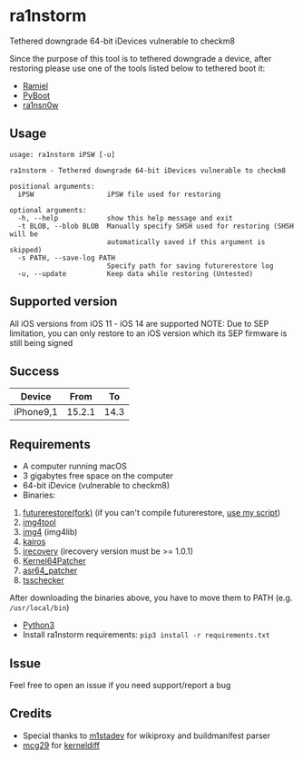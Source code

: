 # ra1nstorm
Tethered downgrade 64-bit iDevices vulnerable to checkm8

Since the purpose of this tool is to tethered downgrade a device, after restoring please use one of the tools listed below to tethered boot it:
* [Ramiel](https://github.com/MatthewPierson/Ramiel)
* [PyBoot](https://github.com/MatthewPierson/PyBoot)
* [ra1nsn0w](https://github.com/tihmstar/ra1nsn0w)
## Usage
```
usage: ra1nstorm iPSW [-u]

ra1nstorm - Tethered downgrade 64-bit iDevices vulnerable to checkm8

positional arguments:
  iPSW                  iPSW file used for restoring

optional arguments:
  -h, --help            show this help message and exit
  -t BLOB, --blob BLOB  Manually specify SHSH used for restoring (SHSH will be
                        automatically saved if this argument is skipped)
  -s PATH, --save-log PATH
                        Specify path for saving futurerestore log
  -u, --update          Keep data while restoring (Untested)
```
## Supported version
All iOS versions from iOS 11 - iOS 14 are supported
NOTE: Due to SEP limitation, you can only restore to an iOS version which its SEP firmware is still being signed
## Success
|  Device   |  From  |   To   |
|-----------|--------|--------|
| iPhone9,1 | 15.2.1 |  14.3  |
## Requirements
* A computer running macOS
* 3 gigabytes free space on the computer
* 64-bit iDevice (vulnerable to checkm8)
* Binaries:
1. [futurerestore(fork)](https://github.com/Mini-Exploit/futurerestore) (if you can't compile futurerestore, [use my script](https://github.com/Mini-Exploit/futurerestore-compiler))
2. [img4tool](https://github.com/tihmstar/img4tool)
3. [img4](https://github.com/xerub/img4lib) (img4lib)
4. [kairos](https://github.com/dayt0n/kairos)
5. [irecovery](https://github.com/libimobiledevice/libirecovery) (irecovery version must be >= 1.0.1)
6. [Kernel64Patcher](https://github.com/Ralph0045/Kernel64Patcher)
7. [asr64_patcher](https://github.com/exploit3dguy/asr64_patcher)
8. [tsschecker](https://github.com/1Conan/tsschecker)

After downloading the binaries above, you have to move them to PATH (e.g. ```/usr/local/bin```)

* [Python3](https://www.python.org/downloads/)
* Install ra1nstorm requirements: ```pip3 install -r requirements.txt```
## Issue
Feel free to open an issue if you need support/report a bug
## Credits
* Special thanks to [m1stadev](https://github.com/m1stadev) for wikiproxy and buildmanifest parser
* [mcg29](https://github.com/mcg29) for [kerneldiff](https://github.com/mcg29/kerneldiff)

